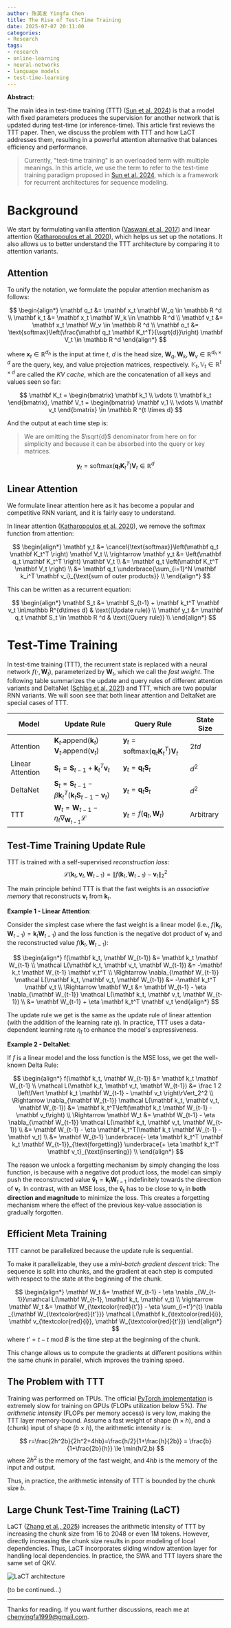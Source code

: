 ```yaml
---
author: 陈英发 Yingfa Chen
title: The Rise of Test-Time Training
date: 2025-07-07 20:11:00
categories:
- Research
tags:
- research
- online-learning
- neural-networks
- language models
- test-time-learning
---
```


**Abstract**:

The main idea in test-time training (TTT) ([Sun et al. 2024](https://arxiv.org/pdf/2407.04620)) is that a model with fixed parameters produces the supervision for another network that is updated during test-time (or inference-time). This article first reviews the TTT paper. Then, we discuss the problem with TTT and how LaCT addresses them, resulting in a powerful attention alternative that balances efficiency and performance.

<!-- more -->

> Currently, "test-time training" is an overloaded term with multiple meanings. In this article, we use the term to refer to the test-time training paradigm proposed in [Sun et al. 2024](https://arxiv.org/pdf/2407.04620), which is a framework for recurrent architectures for sequence modeling.

# Background

We start by formulating vanilla attention ([Vaswani et al. 2017](https://arxiv.org/abs/1706.03762)) and linear attention ([Katharopoulos et al. 2020](https://arxiv.org/abs/2006.16236)), which helps us set up the notations. It also allows us to better understand the TTT architecture by comparing it to attention variants.

## Attention

To unify the notation, we formulate the popular attention mechanism as follows:

$$
\begin{align*}
\mathbf q_t &= \mathbf x_t \mathbf W_q \in \mathbb R ^d \\
\mathbf k_t &= \mathbf x_t \mathbf W_k \in \mathbb R ^d \\
\mathbf v_t &= \mathbf x_t \mathbf W_v \in \mathbb R ^d \\
\mathbf o_t &= \text{softmax}\left(\frac{\mathbf q_t \mathbf K_t^T}{\sqrt{d}}\right) \mathbf V_t \in \mathbb R ^d
\end{align*}
$$

where $\mathbf x_t \in \mathbb R ^{d_h}$ is the input at time $t$, $d$ is the head size, $\mathbf W_q, \mathbf W_k,\mathbf W_v \in \mathbb R^{d_h \times d}$ are the query, key, and value projection matrices, respectively. $\mathbb K_t, \mathbb V_t \in \mathbb R ^{t \times d}$ are called the *KV cache*, which are the concatenation of all keys and values seen so far:

$$
\mathbf K_t = \begin{bmatrix}
\mathbf k_1 \\
\vdots \\
\mathbf k_t
\end{bmatrix}, \mathbf V_t = \begin{bmatrix}
\mathbf v_1 \\
\vdots \\
\mathbf v_t
\end{bmatrix} \in \mathbb R ^{t \times d}
$$

And the output at each time step is:

> We are omitting the $\sqrt{d}$ denominator from here on for simplicity and because it can be absorbed into the query or key matrices.

$$
\mathbf y_t = \text{softmax}\left(\mathbf q_t \mathbf K_t^T \right) \mathbf V_t \in \mathbb R ^d
$$

## Linear Attention

We formulate linear attention here as it has become a popular and competitive RNN variant, and it is fairly easy to understand.

In linear attention ([Katharopoulos et al. 2020](https://arxiv.org/abs/2006.16236)), we remove the softmax function from attention:

$$
\begin{align*}
\mathbf y_t &= \cancel{\text{softmax}}\left(\mathbf q_t \mathbf K_t^T \right) \mathbf V_t \\
\rightarrow \mathbf y_t &= \left(\mathbf q_t \mathbf K_t^T \right) \mathbf V_t \\
&= \mathbf q_t \left(\mathbf K_t^T \mathbf V_t \right) \\
&= \mathbf q_t \underbrace{\sum_{i=1}^N \mathbf k_i^T \mathbf v_i}_{\text{sum of outer products}} \\
\end{align*}
$$

This can be written as a recurrent equation:

$$
\begin{align*}
\mathbf S_t &= \mathbf S_{t-1} + \mathbf k_t^T \mathbf v_t \in\mathbb R^{d\times d} & \text{(Update rule)} \\
\mathbf y_t &= \mathbf q_t \mathbf S_t \in \mathbb R ^d & \text{(Query rule)} \\
\end{align*}
$$

# Test-Time Training

In test-time training (TTT), the recurrent state is replaced with a neural network $f(\cdot, \mathbf W_t)$, parameterized by $\mathbf W_t$, which we call the *fast weight*. The following table summarizes the update and query rules of different attention variants and DeltaNet ([Schlag et al. 2021](https://arxiv.org/abs/2102.11174)) and TTT, which are two popular RNN variants. We will soon see that both linear attention and DeltaNet are special cases of TTT.

| Model | Update Rule | Query Rule | State Size |
| --- | --- | --- | --- |
| Attention | $\mathbf K_t\text{.append}(\mathbf k_t)$<br>$\mathbf V_t\text{.append}(\mathbf v_t)$ | $\mathbf y_t = \text{softmax}\left(\mathbf q_t \mathbf K_t^T \right) \mathbf V_t$ | $2 td$ |
| Linear Attention | $\mathbf S_t = \mathbf S_{t-1} + \mathbf k_t^T \mathbf v_t$ | $\mathbf y_t = \mathbf q_t \mathbf S_t$ | $d^2$ |
| DeltaNet | $\mathbf S_t = \mathbf S_{t-1} - \beta \mathbf k_t^T(\mathbf k_t\mathbf S_{t-1} - \mathbf v_t)$ | $\mathbf y_t = \mathbf q_t \mathbf S_t$ | $d^2$ |
| TTT | $\mathbf W_t= \mathbf W_{t-1} - \eta_t \nabla_{\mathbf W_{t-1}} \mathcal L$ | $\mathbf y_t = f(\mathbf q_t, \mathbf W_t)$ | Arbitrary |

## Test-Time Training Update Rule

TTT is trained with a self-supervised *reconstruction loss*:
$$
\mathcal L(\mathbf k_t, \mathbf v_t, \mathbf W_{t-1}) = \left\lVert f(\mathbf k_t, \mathbf W_{t-1}) - \mathbf v_t \right\rVert_2^2
$$

The main principle behind TTT is that the fast weights is an *associative memory* that reconstructs $\mathbf v_t$ from $\mathbf k_t$.

**Example 1 - Linear Attention**:

Consider the simplest case where the fast weight is a linear model (i.e., $f(\mathbf k_t, \mathbf W_{t-1}) = \mathbf k_t \mathbf W_{t-1}$) and the loss function is the negative dot product of $\mathbf v_t$ and the reconstructed value $f(\mathbf k_t, \mathbf W_{t-1})$:

$$
\begin{align*}
f(\mathbf k_t, \mathbf W_{t-1}) &= \mathbf k_t \mathbf W_{t-1} \\
\mathcal L(\mathbf k_t, \mathbf v_t, \mathbf W_{t-1}) &= -\mathbf k_t \mathbf W_{t-1} \mathbf v_t^T \\
\Rightarrow \nabla_{\mathbf W_{t-1}} \mathcal L(\mathbf k_t, \mathbf v_t, \mathbf W_{t-1}) &= -\mathbf k_t^T \mathbf v_t \\
\Rightarrow \mathbf W_t &= \mathbf W_{t-1} - \eta \nabla_{\mathbf W_{t-1}} \mathcal L(\mathbf k_t, \mathbf v_t, \mathbf W_{t-1}) \\
&= \mathbf W_{t-1} + \eta \mathbf k_t^T \mathbf v_t
\end{align*}
$$

The update rule we get is the same as the update rule of linear attention (with the addition of the learning rate $\eta$). In practice, TTT uses a data-dependent learning rate $\eta_t$ to enhance the model's expressiveness.

**Example 2 - DeltaNet**:

If $f$ is a linear model and the loss function is the MSE loss, we get the well-known Delta Rule:

$$
\begin{align*}
f(\mathbf k_t, \mathbf W_{t-1}) &= \mathbf k_t \mathbf W_{t-1} \\
\mathcal L(\mathbf k_t, \mathbf v_t, \mathbf W_{t-1}) &= \frac 1 2 \left\lVert \mathbf k_t \mathbf W_{t-1} - \mathbf v_t \right\rVert_2^2 \\
\Rightarrow \nabla_{\mathbf W_{t-1}} \mathcal L(\mathbf k_t, \mathbf v_t, \mathbf W_{t-1}) &= \mathbf k_t^T\left(\mathbf k_t \mathbf W_{t-1} - \mathbf v_t\right) \\
\Rightarrow \mathbf W_t &= \mathbf W_{t-1} - \eta \nabla_{\mathbf W_{t-1}} \mathcal L(\mathbf k_t, \mathbf v_t, \mathbf W_{t-1}) \\
&= \mathbf W_{t-1} - \eta \mathbf k_t^T(\mathbf k_t \mathbf W_{t-1} - \mathbf v_t) \\
&= \mathbf W_{t-1} \underbrace{- \eta \mathbf k_t^T \mathbf k_t \mathbf W_{t-1}}_{\text{forgetting}} \underbrace{+ \eta \mathbf k_t^T \mathbf v_t}_{\text{inserting}} \\
\end{align*}
$$

The reason we unlock a forgetting mechanism by simply changing the loss function, is because with a negative dot product loss, the model can simply push the reconstructed value $\mathbf {\hat v_t} =\mathbf k_t \mathbf W_{t-1}$ indefinitely towards the direction of $\mathbf v_t$. In contrast, with an MSE loss, the $\mathbf{\hat v_t}$ has to be close to $\mathbf v_t$ in **both direction and magnitude** to minimize the loss. This creates a forgetting mechanism where the effect of the previous key-value association is gradually forgotten.

## Efficient Meta Training

TTT cannot be parallelized because the update rule is sequential.

To make it parallelizable, they use a *mini-batch gradient descent* trick: The sequence is split into chunks, and the gradient at each step is computed with respect to the state at the beginning of the chunk.

$$
\begin{align*}
\mathbf W_t &= \mathbf W_{t-1} - \eta \nabla _{W_{t-1}}\mathcal L(\mathbf W_{t-1}, \mathbf k_t, \mathbf v_t) \\
\rightarrow
\mathbf W_t &= \mathbf W_{\textcolor{red}{t'}} - \eta \sum_{i=t'}^{t} \nabla _{\mathbf W_{\textcolor{red}{t'}}} \mathcal L(\mathbf k_{\textcolor{red}{i}}, \mathbf v_{\textcolor{red}{i}}, \mathbf W_{\textcolor{red}{t'}})
\end{align*}
$$
where $t' = t - t \text{ mod } B$ is the time step at the beginning of the chunk.

This change allows us to compute the gradients at different positions within the same chunk in parallel, which improves the training speed.

## The Problem with TTT

Training was performed on TPUs. The official [PyTorch implementation](https://github.com/test-time-training/ttt-lm-pytorch) is extremely slow for training on GPUs (FLOPs utilization below 5%). *The arithmetic intensity* (FLOPs per memory access) is very low, making the TTT layer memory-bound.
Assume a fast weight of shape $(h\times h)$, and a (chunk) input of shape $(b\times h)$, the arithmetic intensity $r$ is:

$$
r=\frac{2h^2b}{2h^2+4hb}=\frac{h/2}{1+\frac{h}{2b}} = \frac{b}{1+\frac{2b}{h}} \le \min(h/2,b)
$$
where $2h^2$ is the memory of the fast weight, and $4hb$ is the memory of the input and output.

Thus, in practice, the arithmetic intensity of TTT is bounded by the chunk size $b$.

## Large Chunk Test-Time Training (LaCT)

LaCT ([Zhang et al., 2025](https://arxiv.org/abs/2505.23884)) increases the arithmetic intensity of TTT by increasing the chunk size from 16 to 2048 or even 1M tokens. However, directly increasing the chunk size results in poor modeling of local dependencies. Thus, LaCT incorporates sliding window attention layer for handling local dependencies. In practice, the SWA and TTT layers share the same set of QKV.

![LaCT architecture](./lact-arch.png "The architecture of LaCT.")

(to be continued...)

---

Thanks for reading. If you want further discussions, reach me at chenyingfa1999@gmail.com.
